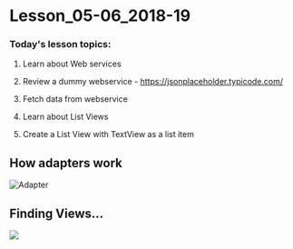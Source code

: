 # Lesson_05-06_2018-19


### Today's lesson topics:

1. Learn about Web services
2. Review a dummy webservice - https://jsonplaceholder.typicode.com/
3. Fetch data from webservice

4. Learn about List Views
5. Create a List View with TextView as a list item


## How adapters work
![Adapter](https://github.com/UomMobileDevelopment/Lesson02-material/blob/master/listViewDataHandlingModel.PNG)


## Finding Views...

![](https://github.com/UomMobileDevelopment/Lesson02-material/blob/master/findingViews.PNG)
